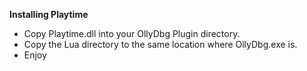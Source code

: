 **Installing Playtime**
  * Copy Playtime.dll into your OllyDbg Plugin directory.
  * Copy the Lua directory to the same location where OllyDbg.exe is.
  * Enjoy